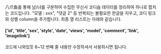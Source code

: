 八爪鱼를 통해 남/녀를 구분하여 수집한 무신사 코디숍 데이터를 정리하여 하나로 합치는 코드입니다.
"모델 : xxx", "댓글 2" 등 반복되는 불필요한 한글을 지우고, 코디 링크와 성별 column을 추가합니다. 
최종 열 리스트는 아래와 같습니다.
#### ['id', 'title', 'sex', 'style', 'date', 'views', 'model', 'comment', 'link', 'imagelink']


코드에 나와있듯 6~12 번째 줄 내용만 수정하셔서 사용하시면 됩니다.

